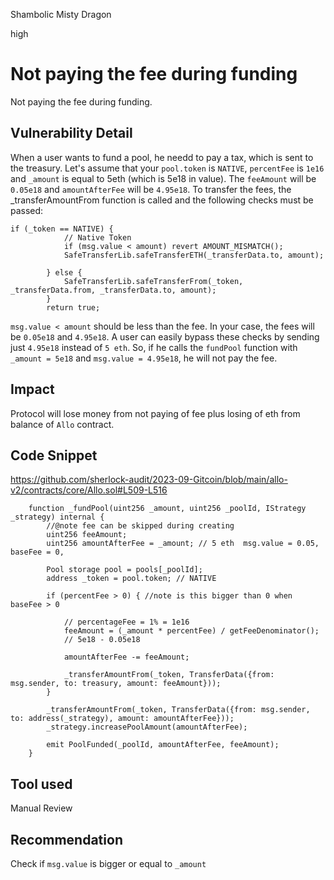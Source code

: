 Shambolic Misty Dragon

high

# Not paying the fee during funding
Not paying the fee during funding.

## Vulnerability Detail
When a user wants to fund a pool, he needd to pay a tax, which is sent to the treasury. Let's assume that your `pool.token` is `NATIVE`, `percentFee` is `1e16` and `_amount` is equal to 5eth (which is 5e18 in value). The `feeAmount` will be `0.05e18` and `amountAfterFee` will be `4.95e18`. To transfer the fees, the _transferAmountFrom function is called and the following checks must be passed:

```solidity
if (_token == NATIVE) {
            // Native Token
            if (msg.value < amount) revert AMOUNT_MISMATCH();
            SafeTransferLib.safeTransferETH(_transferData.to, amount);

        } else {
            SafeTransferLib.safeTransferFrom(_token, _transferData.from, _transferData.to, amount);
        }
        return true;
```

`msg.value < amount` should be less than the fee. In your case, the fees will be `0.05e18` and `4.95e18`. A user can easily bypass these checks by sending just `4.95e18` instead of `5 eth`. So, if he calls the `fundPool` function with `_amount = 5e18` and `msg.value = 4.95e18`, he will not pay the fee.

## Impact
Protocol will lose  money from not paying of fee plus losing of eth from balance of `Allo` contract.

## Code Snippet
https://github.com/sherlock-audit/2023-09-Gitcoin/blob/main/allo-v2/contracts/core/Allo.sol#L509-L516

```solidity
    function _fundPool(uint256 _amount, uint256 _poolId, IStrategy _strategy) internal {
        //@note fee can be skipped during creating
        uint256 feeAmount;
        uint256 amountAfterFee = _amount; // 5 eth  msg.value = 0.05, baseFee = 0,

        Pool storage pool = pools[_poolId];
        address _token = pool.token; // NATIVE

        if (percentFee > 0) { //note is this bigger than 0 when baseFee > 0
           
            // percentageFee = 1% = 1e16
            feeAmount = (_amount * percentFee) / getFeeDenominator();
            // 5e18 - 0.05e18
            
            amountAfterFee -= feeAmount;

            _transferAmountFrom(_token, TransferData({from: msg.sender, to: treasury, amount: feeAmount}));
        }

        _transferAmountFrom(_token, TransferData({from: msg.sender, to: address(_strategy), amount: amountAfterFee}));
        _strategy.increasePoolAmount(amountAfterFee);

        emit PoolFunded(_poolId, amountAfterFee, feeAmount);
    }
```
## Tool used
Manual Review

## Recommendation
Check if `msg.value`  is bigger or equal to `_amount`